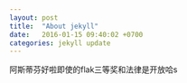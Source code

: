 ```yaml
---
layout: post
title:  "About jekyll"
date:   2016-01-15 09:40:02 +0700
categories: jekyll update
---
```



阿斯蒂芬好啦即使的flak三等奖和法律是开放哈s

